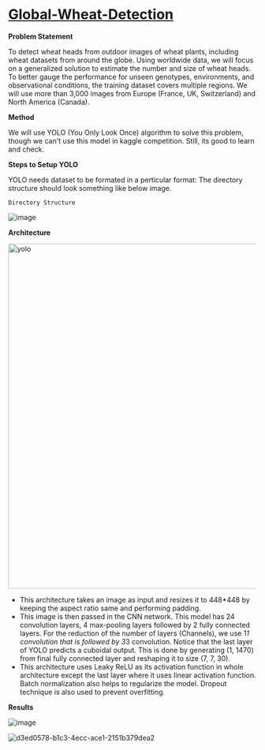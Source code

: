 # [Global-Wheat-Detection](https://www.kaggle.com/competitions/global-wheat-detection/)

**Problem Statement**

To detect wheat heads from outdoor images of wheat plants, including wheat datasets from around the globe. Using worldwide data, we will focus on a generalized solution to estimate the number and size of wheat heads. To better gauge the performance for unseen genotypes, environments, and observational conditions, the training dataset covers multiple regions. We will use more than 3,000 images from Europe (France, UK, Switzerland) and North America (Canada). 

**Method**

We will use YOLO (You Only Look Once) algorithm to solve this problem, though we can't use this model in kaggle competition. Still, its good to learn and check.

**Steps to Setup YOLO**

YOLO needs dataset to be formated in a perticular format: The directory structure should look something like below image.

`Directory Structure`

![image](https://user-images.githubusercontent.com/43055935/173280016-975392ba-7e2e-41ac-94a9-5bfc539ba1cb.png)



**Architecture**

<img width="700" alt="yolo" src="https://user-images3.githubusercontent.com/43055935/174430508-b6f573ab-1f69-421e-854d-914b2f2a5cdd.png">

* This architecture takes an image as input and resizes it to 448*448 by keeping the aspect ratio same and performing padding.
* This image is then passed in the CNN network. This model has 24 convolution layers, 4 max-pooling layers followed by 2 fully connected layers. For the reduction of the number of layers (Channels), we use 1*1 convolution that is followed by 3*3 convolution. Notice that the last layer of YOLO predicts a cuboidal output. This is done by generating (1, 1470) from final fully connected layer and reshaping it to size (7, 7, 30). 
* This architecture uses Leaky ReLU as its activation function in whole architecture except the last layer where it uses linear activation function. Batch normalization also helps to regularize the model. Dropout technique is also used to prevent overfitting.


**Results**

![image](https://user-images.githubusercontent.com/43055935/174430753-581a6621-570a-4984-a444-3b27155866de.png)

![d3ed0578-b1c3-4ecc-ace1-2151b379dea2](https://user-images.githubusercontent.com/43055935/173284100-08557a4d-897d-47de-8a7f-313c5c93513c.jpg)
